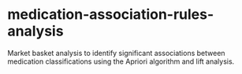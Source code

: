 # medication-association-rules-analysis
Market basket analysis to identify significant associations between medication classifications using the Apriori algorithm and lift analysis.
